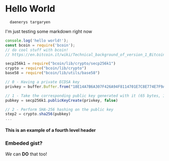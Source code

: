 # Hello World
```post-author
  daenerys targaryen
```

I'm just testing some markdown right now

```javascript
console.log('hello world!');
const bcoin = require('bcoin');
// do cool stuff with bcoin!
// https://en.bitcoin.it/wiki/Technical_background_of_version_1_Bitcoin_addresses

secp256k1 = require("bcoin/lib/crypto/secp256k1")
crypto = require("bcoin/lib/crypto")
base58 = require("bcoin/lib/utils/base58")

// 0 - Having a private ECDSA key
privkey = buffer.Buffer.from("18E14A7B6A307F426A94F8114701E7C8E774E7F9A47E2C2035DB29A206321725", "hex")

// 1 - Take the corresponding public key generated with it (65 bytes, 1 byte 0x04, 32 bytes corresponding to X coordinate, 32 bytes corresponding to Y coordinate)
pubkey = secp256k1.publicKeyCreate(privkey, false)

// 2 - Perform SHA-256 hashing on the public key
step2 = crypto.sha256(pubkey)
...
```
#### This is an example of a fourth level header 

### Embeded gist?
_We_ can __DO__ that too!
<script src="https://gist.github.com/tuxcanfly/23f77cfcc9fe6e61b67d38c8d737e4ad.js"></script>